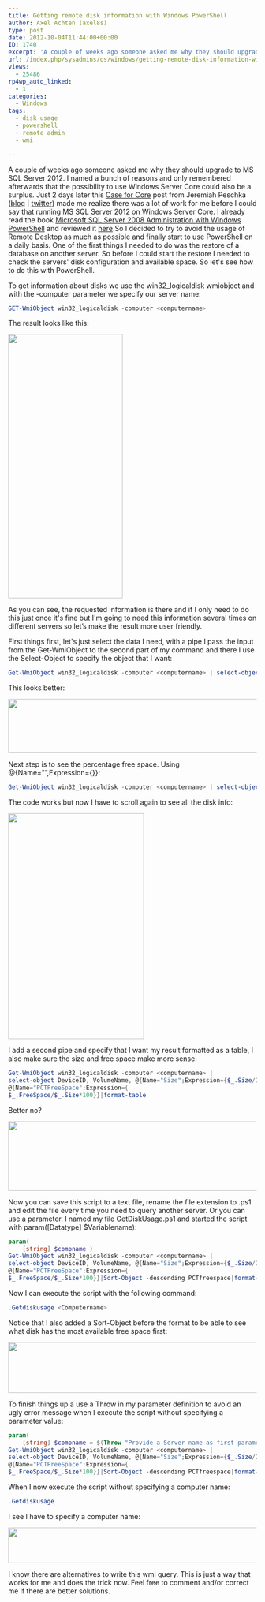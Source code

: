 ```yaml
---
title: Getting remote disk information with Windows PowerShell
author: Axel Achten (axel8s)
type: post
date: 2012-10-04T11:44:00+00:00
ID: 1740
excerpt: 'A couple of weeks ago someone asked me why they should upgrade to MS SQL Server 2012. I named a bunch of reasons and only remembered afterwards that the possibility to use Windows Server Core could also be a surplus. Just 2 days later this Case for Core&hellip;'
url: /index.php/sysadmins/os/windows/getting-remote-disk-information-with/
views:
  - 25486
rp4wp_auto_linked:
  - 1
categories:
  - Windows
tags:
  - disk usage
  - powershell
  - remote admin
  - wmi

---
```

A couple of weeks ago someone asked me why they should upgrade to MS SQL Server 2012. I named a bunch of reasons and only remembered afterwards that the possibility to use Windows Server Core could also be a surplus. Just 2 days later this [Case for Core][1] post from Jeremiah Peschka ([blog][2] | [twitter][3]) made me realize there was a lot of work for me before I could say that running MS SQL Server 2012 on Windows Server Core. I already read the book [Microsoft SQL Server 2008 Administration with Windows PowerShell][4] and reviewed it [here][5].So I decided to try to avoid the usage of Remote Desktop as much as possible and finally start to use PowerShell on a daily basis. One of the first things I needed to do was the restore of a database on another server. So before I could start the restore I needed to check the servers' disk configuration and available space. So let's see how to do this with PowerShell.
  
To get information about disks we use the win32_logicaldisk wmiobject and with the -computer parameter we specify our server name:

```PowerShell
GET-WmiObject win32_logicaldisk -computer <computername>
```

The result looks like this:

<div class="image_block">
  <a href="/wp-content/uploads/users/axel8s/PSDiskInfo1.PNG?mtime=1349357595"><img alt="" src="/wp-content/uploads/users/axel8s/PSDiskInfo1.PNG?mtime=1349357595" width="232" height="536" /></a>
</div>

As you can see, the requested information is there and if I only need to do this just once it's fine but I'm going to need this information several times on different servers so let’s make the result more user friendly.
  
First things first, let's just select the data I need, with a pipe I pass the input from the Get-WmiObject to the second part of my command and there I use the Select-Object to specify the object that I want:

```PowerShell
Get-WmiObject win32_logicaldisk -computer <computername> | select-object DeviceID, VolumeName,Size,FreeSpace
```

This looks better:

<div class="image_block">
  <a href="/wp-content/uploads/users/axel8s/PSDiskInfo2.png?mtime=1349357671"><img alt="" src="/wp-content/uploads/users/axel8s/PSDiskInfo2.png?mtime=1349357671" width="964" height="110" /></a>
</div>

Next step is to see the percentage free space. Using @{Name=””,Expression={}}:

```PowerShell
Get-WmiObject win32_logicaldisk -computer <computername> | select-object DeviceID, VolumeName,Size,FreeSpace,@{Name="PCTFreeSpace";Expression={$_.FreeSpace/$_.Size*100}}
```

The code works but now I have to scroll again to see all the disk info:

<div class="image_block">
  <a href="/wp-content/uploads/users/axel8s/PSDiskInfo3.png?mtime=1349357695"><img alt="" src="/wp-content/uploads/users/axel8s/PSDiskInfo3.png?mtime=1349357695" width="275" height="458" /></a>
</div>

I add a second pipe and specify that I want my result formatted as a table, I also make sure the size and free space make more sense:

```PowerShell
Get-WmiObject win32_logicaldisk -computer <computername> | 
select-object DeviceID, VolumeName, @{Name="Size";Expression={$_.Size/1GB}},@{Name="FreeSpace";Expression={$_.FreeSpace/1GB}},
@{Name="PCTFreeSpace";Expression={
$_.FreeSpace/$_.Size*100}}|format-table
```

Better no?

<div class="image_block">
  <a href="/wp-content/uploads/users/axel8s/PSDiskInfo4.png?mtime=1349357709"><img alt="" src="/wp-content/uploads/users/axel8s/PSDiskInfo4.png?mtime=1349357709" width="964" height="141" /></a>
</div>

Now you can save this script to a text file, rename the file extension to .ps1 and edit the file every time you need to query another server. Or you can use a parameter. I named my file GetDiskUsage.ps1 and started the script with param([Datatype] $Variablename):

```PowerShell
param(
	[string] $compname )
Get-WmiObject win32_logicaldisk -computer <computername> | 
select-object DeviceID, VolumeName, @{Name="Size";Expression={$_.Size/1GB}},@{Name="FreeSpace";Expression={$_.FreeSpace/1GB}},
@{Name="PCTFreeSpace";Expression={
$_.FreeSpace/$_.Size*100}}|Sort-Object -descending PCTfreespace|format-table
```

Now I can execute the script with the following command:

```PowerShell
.Getdiskusage <Computername>
```

Notice that I also added a Sort-Object before the format to be able to see what disk has the most available free space first:

<div class="image_block">
  <a href="/wp-content/uploads/users/axel8s/PSDiskInfo5.png?mtime=1349357719"><img alt="" src="/wp-content/uploads/users/axel8s/PSDiskInfo5.png?mtime=1349357719" width="964" height="103" /></a>
</div>

To finish things up a use a Throw in my parameter definition to avoid an ugly error message when I execute the script without specifying a parameter value:

```PowerShell
param(
	[string] $compname = $(Throw "Provide a Server name as first parameter") )
Get-WmiObject win32_logicaldisk -computer <computername> | 
select-object DeviceID, VolumeName, @{Name="Size";Expression={$_.Size/1GB}},@{Name="FreeSpace";Expression={$_.FreeSpace/1GB}},
@{Name="PCTFreeSpace";Expression={
$_.FreeSpace/$_.Size*100}}|Sort-Object -descending PCTfreespace|format-table
```

When I now execute the script without specifying a computer name:

```PowerShell
.Getdiskusage
```

I see I have to specify a computer name:

<div class="image_block">
  <a href="/wp-content/uploads/users/axel8s/PSDiskInfo6.png?mtime=1349357734"><img alt="" src="/wp-content/uploads/users/axel8s/PSDiskInfo6.png?mtime=1349357734" width="953" height="72" /></a>
</div>

I know there are alternatives to write this wmi query. This is just a way that works for me and does the trick now. Feel free to comment and/or correct me if there are better solutions.

 [1]: http://www.brentozar.com/archive/2012/09/case-for-core/
 [2]: http://www.brentozar.com/archive/author/jeremiah-peschka/
 [3]: https://twitter.com/peschkaj
 [4]: http://www.wrox.com/WileyCDA/WroxTitle/Microsoft-SQL-Server-2008-Administration-with-Windows-PowerShell.productCd-0470477288.html
 [5]: http://axel8s.wordpress.com/2012/01/20/book-review-microsoft-sql-server-2008-administration-with-windows-powershell/